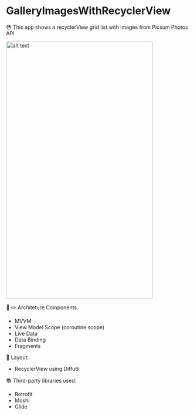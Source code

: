 # GalleryImagesWithRecyclerView
:flushed: This app shows a recyclerView grid list with images from Picsum Photos API


<img src="https://user-images.githubusercontent.com/83729929/147683161-fce27599-dbdd-41e0-8e21-3c36831d423e.png" alt="alt text" width="400" height="700"> 



:triangular_ruler: :pencil2: Architeture Components
  - MVVM
  - View Model Scope (coroutine scope)
  - Live Data
  - Data Binding
  - Fragments

:receipt: Layout: 
- RecyclerView using Diffutil

:books: Third-party libraries used:
  - Retrofit
  - Moshi
  - Glide
